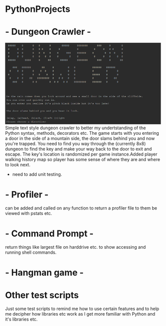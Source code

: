 # PythonProjects
# - Dungeon Crawler - 
![alt text](https://raw.githubusercontent.com/JasoneDDev/PythonProjects/master/dungeonCrawler.PNG)
Simple text style dungeon crawler to better my undertstanding of the Python syntax, methods, decorators etc.
The game starts with you entering a door in the side of a mountain side, the door slams behind you and now you're trapped. You need to find you way through the (currently 8x8) dungeon to find the key and make your way back to the door to exit and escape.
The key's location is randomized per game instance.Added player walking history map so player has some sense of where they are and where to look next. 
- need to add unit testing.

# - Profiler -
can be added and called on any function to return a profiler file to them be viewed with pstats etc.

# - Command Prompt -
return things like largest file on harddrive etc. to show accessing and running shell commands.

# - Hangman game - 

# Other test scripts
Just some test scripts to remind me how to use certain features and to help me decipher how libraries etc work as I get more familiar with Python and it's libraries etc.
